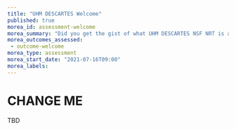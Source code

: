 ```yaml
---
title: "UHM DESCARTES Welcome"
published: true
morea_id: assessment-welcome
morea_summary: "Did you get the gist of what UHM DESCARTES NSF NRT is all about?"
morea_outcomes_assessed:
 - outcome-welcome
morea_type: assessment
morea_start_date: "2021-07-16T09:00"
morea_labels:
---
```

# CHANGE ME

TBD
